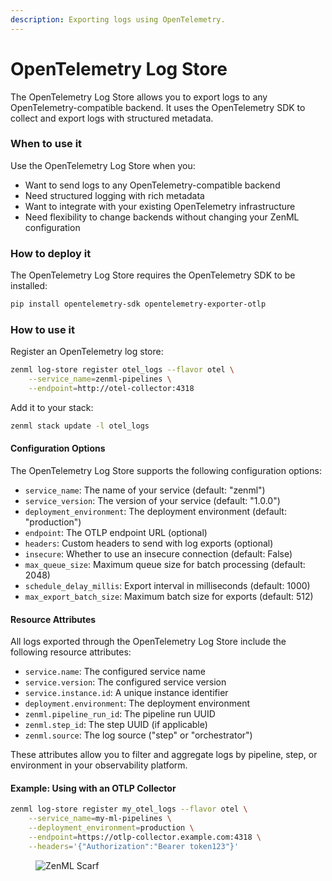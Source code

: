 ```yaml
---
description: Exporting logs using OpenTelemetry.
---
```


# OpenTelemetry Log Store

The OpenTelemetry Log Store allows you to export logs to any OpenTelemetry-compatible backend. It uses the OpenTelemetry SDK to collect and export logs with structured metadata.

### When to use it

Use the OpenTelemetry Log Store when you:

* Want to send logs to any OpenTelemetry-compatible backend
* Need structured logging with rich metadata
* Want to integrate with your existing OpenTelemetry infrastructure
* Need flexibility to change backends without changing your ZenML configuration

### How to deploy it

The OpenTelemetry Log Store requires the OpenTelemetry SDK to be installed:

```bash
pip install opentelemetry-sdk opentelemetry-exporter-otlp
```

### How to use it

Register an OpenTelemetry log store:

```bash
zenml log-store register otel_logs --flavor otel \
    --service_name=zenml-pipelines \
    --endpoint=http://otel-collector:4318
```

Add it to your stack:

```bash
zenml stack update -l otel_logs
```

#### Configuration Options

The OpenTelemetry Log Store supports the following configuration options:

* `service_name`: The name of your service (default: "zenml")
* `service_version`: The version of your service (default: "1.0.0")
* `deployment_environment`: The deployment environment (default: "production")
* `endpoint`: The OTLP endpoint URL (optional)
* `headers`: Custom headers to send with log exports (optional)
* `insecure`: Whether to use an insecure connection (default: False)
* `max_queue_size`: Maximum queue size for batch processing (default: 2048)
* `schedule_delay_millis`: Export interval in milliseconds (default: 1000)
* `max_export_batch_size`: Maximum batch size for exports (default: 512)

#### Resource Attributes

All logs exported through the OpenTelemetry Log Store include the following resource attributes:

* `service.name`: The configured service name
* `service.version`: The configured service version
* `service.instance.id`: A unique instance identifier
* `deployment.environment`: The deployment environment
* `zenml.pipeline_run_id`: The pipeline run UUID
* `zenml.step_id`: The step UUID (if applicable)
* `zenml.source`: The log source ("step" or "orchestrator")

These attributes allow you to filter and aggregate logs by pipeline, step, or environment in your observability platform.

#### Example: Using with an OTLP Collector

```bash
zenml log-store register my_otel_logs --flavor otel \
    --service_name=my-ml-pipelines \
    --deployment_environment=production \
    --endpoint=https://otlp-collector.example.com:4318 \
    --headers='{"Authorization":"Bearer token123"}'
```

<figure><img src="https://static.scarf.sh/a.png?x-pxid=f0b4f458-0a54-4fcd-aa95-d5ee424815bc" alt="ZenML Scarf"><figcaption></figcaption></figure>


